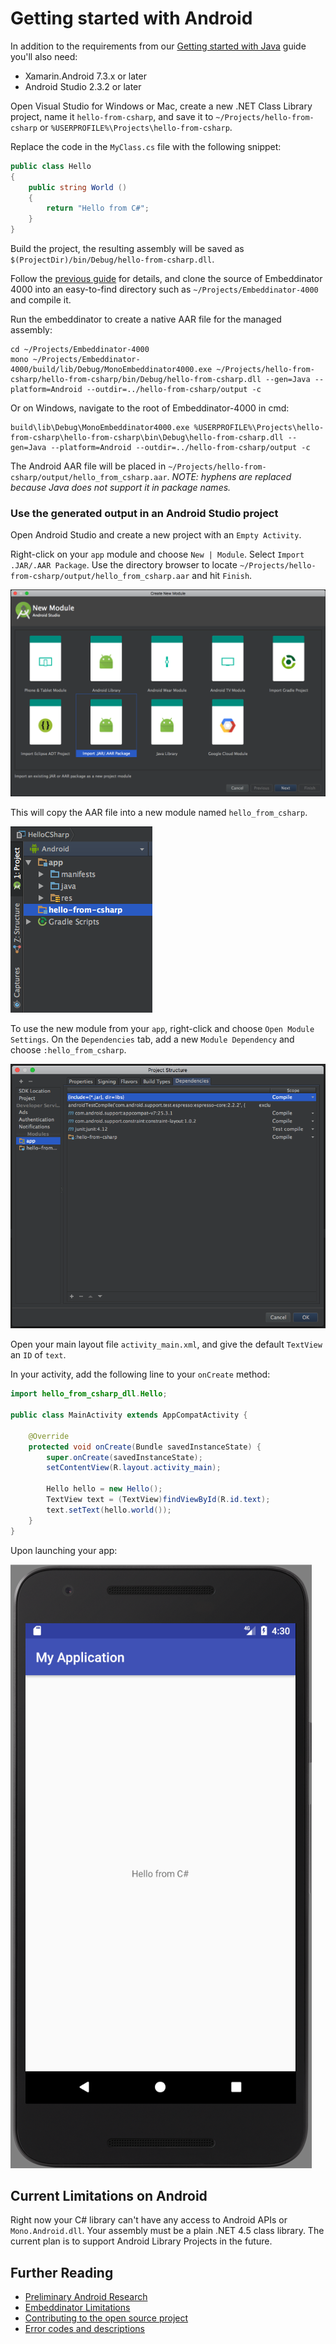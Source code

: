 # Getting started with Android

In addition to the requirements from our [Getting started with Java](getting-started-java.md) guide you'll also need:

* Xamarin.Android 7.3.x or later
* Android Studio 2.3.2 or later

Open Visual Studio for Windows or Mac, create a new .NET Class Library project, name it `hello-from-csharp`, and save it to `~/Projects/hello-from-csharp` or `%USERPROFILE%\Projects\hello-from-csharp`.

Replace the code in the `MyClass.cs` file with the following snippet:

```csharp
public class Hello
{
	public string World ()
	{
		return "Hello from C#";
	}
}
```

Build the project, the resulting assembly will be saved as `$(ProjectDir)/bin/Debug/hello-from-csharp.dll`.

Follow the [previous guide](getting-started-java.md) for details, and clone the source of Embeddinator 4000 into an easy-to-find directory such as `~/Projects/Embeddinator-4000` and compile it.

Run the embeddinator to create a native AAR file for the managed assembly:

```shell
cd ~/Projects/Embeddinator-4000
mono ~/Projects/Embeddinator-4000/build/lib/Debug/MonoEmbeddinator4000.exe ~/Projects/hello-from-csharp/hello-from-csharp/bin/Debug/hello-from-csharp.dll --gen=Java --platform=Android --outdir=../hello-from-csharp/output -c
```

Or on Windows, navigate to the root of Embeddinator-4000 in cmd:
```
build\lib\Debug\MonoEmbeddinator4000.exe %USERPROFILE%\Projects\hello-from-csharp\hello-from-csharp\bin\Debug\hello-from-csharp.dll --gen=Java --platform=Android --outdir=../hello-from-csharp/output -c
```

The Android AAR file will be placed in `~/Projects/hello-from-csharp/output/hello_from_csharp.aar`. _NOTE: hyphens are replaced because Java does not support it in package names._

### Use the generated output in an Android Studio project

Open Android Studio and create a new project with an `Empty Activity`.

Right-click on your `app` module and choose `New | Module`. Select `Import .JAR/.AAR Package`. Use the directory browser to locate `~/Projects/hello-from-csharp/output/hello_from_csharp.aar` and hit `Finish`.

![Import AAR into Android Studio](AndroidStudioImport.png)

This will copy the AAR file into a new module named `hello_from_csharp`.

![Android Studio Project](AndroidStudioProject.png)

To use the new module from your `app`, right-click and choose `Open Module Settings`. On the `Dependencies` tab, add a new `Module Dependency` and choose `:hello_from_csharp`.

![Android Studio Dependencies](AndroidStudioDependencies.png)

Open your main layout file `activity_main.xml`, and give the default `TextView` an `ID` of `text`.

In your activity, add the following line to your `onCreate` method:
```java
import hello_from_csharp_dll.Hello;

public class MainActivity extends AppCompatActivity {

    @Override
    protected void onCreate(Bundle savedInstanceState) {
        super.onCreate(savedInstanceState);
        setContentView(R.layout.activity_main);

        Hello hello = new Hello();
        TextView text = (TextView)findViewById(R.id.text);
        text.setText(hello.world());
    }
}
```

Upon launching your app:

![Hello from C# sample running in the emulator](hello-from-csharp-android.png)

## Current Limitations on Android

Right now your C# library can't have any access to Android APIs or `Mono.Android.dll`. Your assembly must be a plain .NET 4.5 class library. The current plan is to support Android Library Projects in the future.

## Further Reading

* [Preliminary Android Research](android-preliminary-research.md)
* [Embeddinator Limitations](Limitations.md)
* [Contributing to the open source project](Contributing.md)
* [Error codes and descriptions](errors.md)
